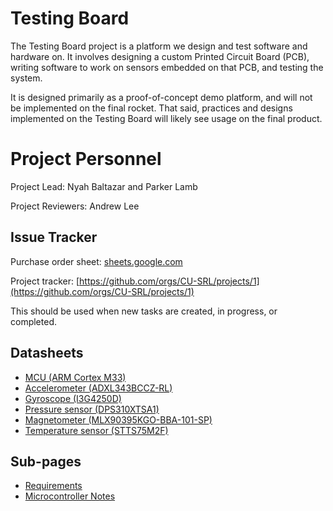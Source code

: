 # Testing Board

The Testing Board project is a platform we design and test software and hardware on. It involves designing a custom Printed Circuit Board (PCB), writing software to work on sensors embedded on that PCB, and testing the system.

It is designed primarily as a proof-of-concept demo platform, and will not be implemented on the final rocket. That said, practices and designs implemented on the Testing Board will likely see usage on the final product. 

# Project Personnel

Project Lead: Nyah Baltazar and Parker Lamb

Project Reviewers: Andrew Lee

## Issue Tracker

Purchase order sheet: [sheets.google.com](https://docs.google.com/spreadsheets/d/1z67B3BZv8kECAg4vm3EaZBAK9T2SPx0HYJczIqo_mrw/edit#gid=0)

Project tracker: [https://github.com/orgs/CU-SRL/projects/1](https://github.com/orgs/CU-SRL/projects/1)

This should be used when new tasks are created, in progress, or completed. 

## Datasheets

- [MCU (ARM Cortex M33)](https://www.renesas.com/us/en/document/dst/ra4m2-group-datasheet)
- [Accelerometer (ADXL343BCCZ-RL)](https://www.analog.com/media/en/technical-documentation/data-sheets/ADXL343.pdf)
- [Gyroscope (I3G4250D)](https://www.st.com/content/ccc/resource/technical/document/datasheet/e4/b1/d1/62/1a/e6/44/2f/DM00168691.pdf/files/DM00168691.pdf/jcr:content/translations/en.DM00168691.pdf)
- [Pressure sensor (DPS310XTSA1)](https://www.infineon.com/dgdl/Infineon-DPS310-DS-v01_00-EN.pdf?fileId=5546d462576f34750157750826c42242)
- [Magnetometer (MLX90395KGO-BBA-101-SP)](https://www.melexis.com/-/media/files/documents/datasheets/mlx90395-datasheet-melexis.pdf)
- [Temperature sensor (STTS75M2F)](https://www.st.com/content/ccc/resource/technical/document/datasheet/ea/c8/ee/86/71/81/4e/d0/CD00153513.pdf/files/CD00153513.pdf/jcr:content/translations/en.CD00153513.pdf)

## Sub-pages

- [Requirements](testingboardrequirements.md)
- [Microcontroller Notes](microcontroller.md)